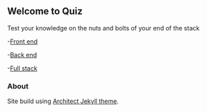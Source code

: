 ## Welcome to Quiz

Test your knowledge on the nuts and bolts of your end of the stack

-[Front end](front_end.md)

-[Back end](back_end.md)

-[Full stack](full_stack.md)


### About

Site build using [Architect Jekyll theme](https://github.com/jasonlong/architect-theme).
